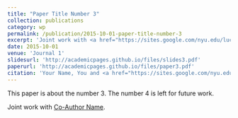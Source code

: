 ```yaml
---
title: "Paper Title Number 3"
collection: publications
category: wp
permalink: /publication/2015-10-01-paper-title-number-3
excerpt: 'Joint work with <a href="https://sites.google.com/nyu.edu/lucavitale/">Co-Author Name</a>. This paper is about the number 3. The number 4 is left for future work.'
date: 2015-10-01
venue: 'Journal 1'
slidesurl: 'http://academicpages.github.io/files/slides3.pdf'
paperurl: 'http://academicpages.github.io/files/paper3.pdf'
citation: 'Your Name, You and <a href="https://sites.google.com/nyu.edu/lucavitale/">Co-Author Name</a>. (2015). &quot;Paper Title Number 3.&quot; <i>Journal 1</i>. 1(3).'
---
```


This paper is about the number 3. The number 4 is left for future work.

Joint work with [Co-Author Name](https://sites.google.com/nyu.edu/lucavitale/).